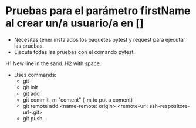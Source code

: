 ﻿# Pruebas para el parámetro firstName al crear un/a usuario/a en []
- Necesitas tener instalados los paquetes pytest y request para ejecutar las pruebas.
- Ejecuta todas las pruebas con el comando pytest.

H1    New line in the sand.
  H2 with space.

- Uses commands:
    -   git
    - git init
    - git add <file>
    - git commit -m "coment" (-m to put a coment)
    - git remote add <name-remote: origin> <remote-url: ssh-respositore-url-.git>
    - git push..